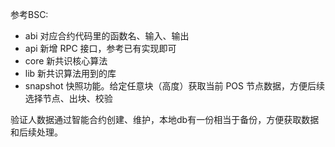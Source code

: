 参考BSC:

* abi 对应合约代码里的函数名、输入、输出
* api 新增 RPC 接口，参考已有实现即可
* core 新共识核心算法
* lib 新共识算法用到的库
* snapshot 快照功能。给定任意块（高度）获取当前 POS 节点数据，方便后续选择节点、出块、校验

验证人数据通过智能合约创建、维护，本地db有一份相当于备份，方便获取数据和后续处理。

